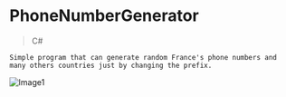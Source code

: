 # PhoneNumberGenerator

> C#
> 
```
Simple program that can generate random France's phone numbers and many others countries just by changing the prefix. 
```

![Image1](https://www.developpez.net/forums/attachments/p401219d1/a/a/a)
